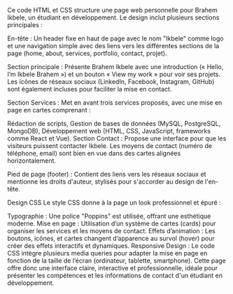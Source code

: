 Ce code HTML et CSS structure une page web personnelle pour Brahem Ikbele, un étudiant en développement. Le design inclut plusieurs sections principales :

En-tête : Un header fixe en haut de page avec le nom "Ikbele" comme logo et une navigation simple avec des liens vers les différentes sections de la page (home, about, services, portfolio, contact, projet).

Section principale : Présente Brahem Ikbele avec une introduction (« Hello, I’m Ikbele Brahem ») et un bouton « View my work » pour voir ses projets. Les icônes de réseaux sociaux (LinkedIn, Facebook, Instagram, GitHub) sont également incluses pour faciliter la mise en contact.

Section Services : Met en avant trois services proposés, avec une mise en page en cartes comprenant :

Rédaction de scripts,
Gestion de bases de données (MySQL, PostgreSQL, MongoDB),
Développement web (HTML, CSS, JavaScript, frameworks comme React et Vue).
Section Contact : Propose une interface pour que les visiteurs puissent contacter Ikbele. Les moyens de contact (numéro de téléphone, email) sont bien en vue dans des cartes alignées horizontalement.

Pied de page (footer) : Contient des liens vers les réseaux sociaux et mentionne les droits d'auteur, stylisés pour s'accorder au design de l'en-tête.

Design CSS
Le style CSS donne à la page un look professionnel et épuré :

Typographie : Une police "Poppins" est utilisée, offrant une esthétique moderne.
Mise en page : Utilisation d’un système de cartes (cards) pour organiser les services et les moyens de contact.
Effets d’animation : Les boutons, icônes, et cartes changent d’apparence au survol (hover) pour créer des effets interactifs et dynamiques.
Responsive Design : Le code CSS intègre plusieurs media queries pour adapter la mise en page en fonction de la taille de l’écran (ordinateur, tablette, smartphone).
Cette page offre donc une interface claire, interactive et professionnelle, idéale pour présenter les compétences et les informations de contact d'un étudiant en développement.
